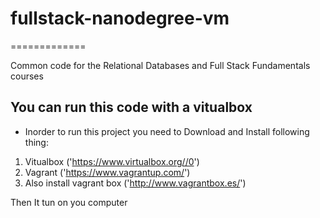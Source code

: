 # fullstack-nanodegree-vm
=============

Common code for the Relational Databases and Full Stack Fundamentals courses

## You can run this code with a vitualbox 
- Inorder to run this project you need to Download and Install following thing:
1. Vitualbox ('https://www.virtualbox.org//0')
2. Vagrant ('https://www.vagrantup.com/')
3. Also install vagrant box ('http://www.vagrantbox.es/')

Then It tun on you computer
